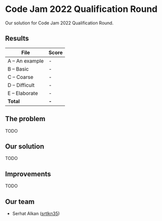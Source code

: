 # Code Jam 2022 Qualification Round

Our solution for Code Jam 2022 Qualification Round.


## Results

| File  | Score |
| ------------- | ------------- |
| A – An example | - |
| B – Basic | - |
| C – Coarse | - |
| D – Difficult | - |
| E – Elaborate | - |
| **Total** | **-** |


## The problem

TODO

## Our solution

TODO

## Improvements

TODO

## Our team

- Serhat Alkan ([srtlkn35](https://github.com/srtlkn35))